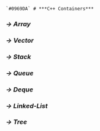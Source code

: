 	`#0969DA` # ***C++ Containers*** 

### ***-> Array***
### ***-> Vector***
### ***-> Stack***
### ***-> Queue***
### ***-> Deque***
### ***-> Linked-List***
### ***-> Tree***

